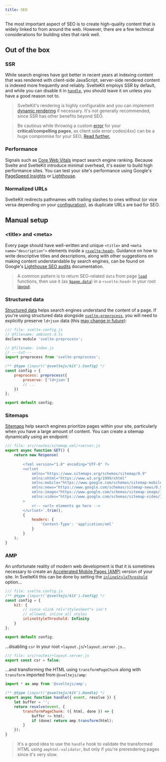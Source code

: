 ```yaml
---
title: SEO
---
```


The most important aspect of SEO is to create high-quality content that is widely linked to from around the web. However, there are a few technical considerations for building sites that rank well.

## Out of the box

### SSR

While search engines have got better in recent years at indexing content that was rendered with client-side JavaScript, server-side rendered content is indexed more frequently and reliably. SvelteKit employs SSR by default, and while you can disable it in [`handle`](hooks#server-hooks-handle), you should leave it on unless you have a good reason not to.

> SvelteKit's rendering is highly configurable and you can implement [dynamic rendering](https://developers.google.com/search/docs/advanced/javascript/dynamic-rendering) if necessary. It's not generally recommended, since SSR has other benefits beyond SEO.

> Be cautious while throwing a custom [error](errors) for your **critical/compelling pages**, as client side error codes(4xx) can be a huge compromise for your SEO,  [Read 
 further.](https://developers.google.com/search/docs/crawling-indexing/http-network-errors#4xx-client-errors)

### Performance

Signals such as [Core Web Vitals](https://web.dev/vitals/#core-web-vitals) impact search engine ranking. Because Svelte and SvelteKit introduce minimal overhead, it's easier to build high performance sites. You can test your site's performance using Google's [PageSpeed Insights](https://pagespeed.web.dev/) or [Lighthouse](https://developers.google.com/web/tools/lighthouse).

### Normalized URLs

SvelteKit redirects pathnames with trailing slashes to ones without (or vice versa depending on your [configuration](page-options#trailingslash)), as duplicate URLs are bad for SEO.

## Manual setup

### &lt;title&gt; and &lt;meta&gt;

Every page should have well-written and unique `<title>` and `<meta name="description">` elements inside a [`<svelte:head>`](https://svelte.dev/docs#template-syntax-svelte-head). Guidance on how to write descriptive titles and descriptions, along with other suggestions on making content understandable by search engines, can be found on Google's [Lighthouse SEO audits](https://web.dev/lighthouse-seo/) documentation.

> A common pattern is to return SEO-related `data` from page [`load`](load) functions, then use it (as [`$page.data`](modules#$app-stores)) in a `<svelte:head>` in your root [layout](routing#layout).

### Structured data

[Structured data](https://developers.google.com/search/docs/advanced/structured-data/intro-structured-data) helps search engines understand the content of a page. If you're using structured data alongside [`svelte-preprocess`](https://github.com/sveltejs/svelte-preprocess), you will need to explicitly preserve `ld+json` data (this [may change in future](https://github.com/sveltejs/svelte-preprocess/issues/305)):

```js
/// file: svelte.config.js
// @filename: ambient.d.ts
declare module 'svelte-preprocess';

// @filename: index.js
// ---cut---
import preprocess from 'svelte-preprocess';

/** @type {import('@sveltejs/kit').Config} */
const config = {
	preprocess: preprocess({
		preserve: ['ld+json']
		// ...
	})
};

export default config;
```

### Sitemaps

[Sitemaps](https://developers.google.com/search/docs/advanced/sitemaps/build-sitemap) help search engines prioritize pages within your site, particularly when you have a large amount of content. You can create a sitemap dynamically using an endpoint:

```js
/// file: src/routes/sitemap.xml/+server.js
export async function GET() {
	return new Response(
		`
		<?xml version="1.0" encoding="UTF-8" ?>
		<urlset
			xmlns="https://www.sitemaps.org/schemas/sitemap/0.9"
			xmlns:xhtml="https://www.w3.org/1999/xhtml"
			xmlns:mobile="https://www.google.com/schemas/sitemap-mobile/1.0"
			xmlns:news="https://www.google.com/schemas/sitemap-news/0.9"
			xmlns:image="https://www.google.com/schemas/sitemap-image/1.1"
			xmlns:video="https://www.google.com/schemas/sitemap-video/1.1"
		>
			<!-- <url> elements go here -->
		</urlset>`.trim(),
		{
			headers: {
				'Content-Type': 'application/xml'
			}
		}
	);
}
```

### AMP

An unfortunate reality of modern web development is that it is sometimes necessary to create an [Accelerated Mobile Pages (AMP)](https://amp.dev/) version of your site. In SvelteKit this can be done by setting the [`inlineStyleThreshold`](configuration#inlinestylethreshold) option...

```js
/// file: svelte.config.js
/** @type {import('@sveltejs/kit').Config} */
const config = {
	kit: {
		// since <link rel="stylesheet"> isn't
		// allowed, inline all styles
		inlineStyleThreshold: Infinity
	}
};

export default config;
```

...disabling `csr` in your root `+layout.js`/`+layout.server.js`...

```js
/// file: src/routes/+layout.server.js
export const csr = false;
```

...and transforming the HTML using `transformPageChunk` along with `transform` imported from `@sveltejs/amp`:

```js
import * as amp from '@sveltejs/amp';

/** @type {import('@sveltejs/kit').Handle} */
export async function handle({ event, resolve }) {
	let buffer = '';
	return resolve(event, {
		transformPageChunk: ({ html, done }) => {
			buffer += html;
			if (done) return amp.transform(html);
		}
	});
}
```

> It's a good idea to use the `handle` hook to validate the transformed HTML using `amphtml-validator`, but only if you're prerendering pages since it's very slow.
